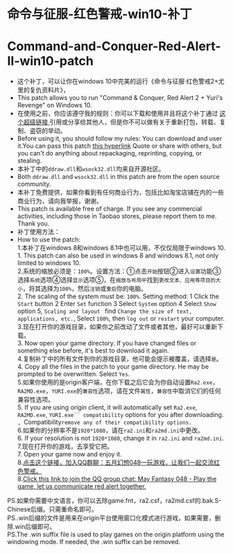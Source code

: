 # 命令与征服-红色警戒-win10-补丁<br>
# Command-and-Conquer-Red-Alert-II-win10-patch<br>
* 这个补丁，可以让你在windows 10中完美的运行《命令与征服·红色警戒2+尤里的复仇资料片》，<br>
* This patch allows you to run "Command & Conquer, Red Alert 2 + Yuri's Revenge" on Windows 10.<br>
* 在使用之前，你应该遵守我的规则：你可以下载和使用并且将这个补丁通过 [ 这个超级链接 ](https://github.com/873578156/Command-and-Conquer-Red-Alert-II-win10-patch)引用或分享给其他人，但是你不可以做有关于重新打包，转载、复制、盗窃的举动。<br>
* Before using it, you should follow my rules: You can download and user it.You can pass this patch [this hyperlink](https://github.com/873578156/Command-and-Conquer-Red-Alert-II-win10-patch) Quote or share with others, but you can't do anything about repackaging, reprinting, copying, or stealing. <br>
* 本补丁中的`ddraw.dll`和`wsock32.dll`均来自开源社区。<br>
* Both `ddraw.dll` and `wsock32.dll` in this patch are from the open source community. <br>
* 本补丁免费提供，如果你看到有任何商业行为，包括比如淘宝店铺在内的一些商业行为，请向我举报，谢谢。 <br>
* This patch is available free of charge. If you see any commercial activities, including those in Taobao stores, please report them to me. Thank you. <br>
* 补丁使用方法：<br>
* How to use the patch:<br>
        1.本补丁在windows 8和windows 8.1中也可以用，不仅仅局限于windows 10.<br>
        1. This patch can also be used in windows 8 and windows 8.1, not only limited to windows 10.<br>
                2.系统的缩放必须是：`100%`。设置方法：①点击`开始`按钮②进入`设置`功能③选择`系统`选项④选择`显示`选项⑤，在`缩放与布局中`找到`更改文本、应用等项目的大小`，将其选择为`100%`，然后`注销`或`重启`你的电脑。<br>
                2. The scaling of the system must be: `100%`. Setting method: 1 Click the `Start` button 2 Enter `Set` function 3 Select `System` option 4 Select `Show` option 5, `Scaling and layout ` find `Change the size of text, applications, etc.`, Select `100%`, then `log out` or `restart` your computer. <br>
        3.现在打开你的游戏目录，如果你之前改动了文件或者其他，最好可以重新下载。<br>
        3. Now open your game directory. If you have changed files or something else before, it's best to download it again. <br>
        4.复制补丁中的所有文件到你的游戏目录，他可能会提示被覆盖，请选择`是`。<br>
        4. Copy all the files in the patch to your game directory. He may be prompted to be overwritten. Select `Yes`. <br>
                5.如果你使用的是origin客户端，在你下载之后它会为你自动设置`Ra2.exe`，`RA2MD.exe`，`YURI.exe`的`兼容性`选项，请在文件`属性`，`兼容性`中取消它们的任何兼容性选项。<br>
                5. If you are using origin client, it will automatically set `Ra2.exe`, `RA2MD.exe`, `YURI.exe`` compatibility` options for you after downloading. `, `Compatibility` remove any of their compatibility options. `<br>
        6.如果你的分辨率不是`1920*1080`，请在`ra2.ini`和`ra2md.ini`中更改。<br>
        6. If your resolution is not `1920*1080`, change it in `ra2.ini` and `ra2md.ini`. <br>
        7.现在打开你的游戏，去享受它把。<br>
        7. Open your game now and enjoy it. <br>
        8.[点击这个链接，加入QQ群聊：五月幻想048—玩游戏，让我们一起交流红色警戒。](https://jq.qq.com/?_wv=1027&k=5HiqSxF)<br>
        8.[Click this link to join the QQ group chat: May Fantasy 048 - Play the game, let us communicate red alert together. ](https://jq.qq.com/?_wv=1027&k=5HiqSxF)<br>

PS.如果你需要中文语言，你可以去除game.fnt，ra2.csf，ra2md.csf的.bak.S-Chinese后缀。只需重命名即可。 <br>
PS..win后缀的文件是用来在origin平台使用窗口化模式进行游戏，如果需要，删除.win后缀即可。 <br>
PS.The .win suffix file is used to play games on the origin platform using the windowing mode. If needed, the .win suffix can be removed. <br>
